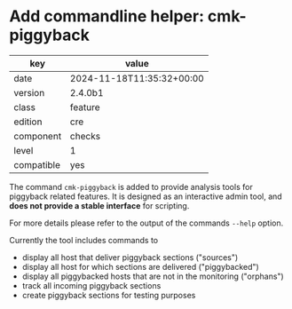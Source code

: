 [//]: # (werk v2)
# Add commandline helper: cmk-piggyback

key        | value
---------- | ---
date       | 2024-11-18T11:35:32+00:00
version    | 2.4.0b1
class      | feature
edition    | cre
component  | checks
level      | 1
compatible | yes

The command `cmk-piggyback` is added to provide analysis tools for piggyback related features.
It is designed as an interactive admin tool, and **does not provide a stable interface** for scripting.

For more details please refer to the output of the commands `--help` option.

Currently the tool includes commands to

 * display all host that deliver piggyback sections ("sources")
 * display all host for which sections are delivered ("piggybacked")
 * display all piggybacked hosts that are not in the monitoring ("orphans")
 * track all incoming piggyback sections
 * create piggyback sections for testing purposes

